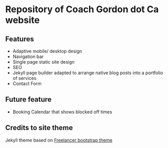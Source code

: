 Repository of Coach Gordon dot Ca website  
=========================
## Features
- Adaptive mobile/ desktop design
- Navigation bar
- Single page static site design
- SEO
- Jekyll page builder adapted to arrange native blog posts into a portfolio of services
- Contact Form

## Future feature
- Booking Calendar that shows blocked off times

## Credits to site theme
Jekyll theme based on [Freelancer bootstrap theme ](http://startbootstrap.com/template-overviews/freelancer/)